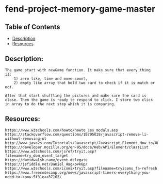 # fend-project-memory-game-master

## Table of Contents
- [Description](#Description)
- [Resources](#Resources)

## Description:
	The game start with newGame function. It make sure that every thing is:
		1) zero like, time and move count,  
		2) empty like array that hold two card to check if it is match or not.

	After that start shuffling the pictures and make sure the card is close. Then the game is ready to respond to click. I store two click in array to do the next step which it is comparing.

## Resources:
	https://www.w3schools.com/howto/howto_css_modals.asp
	https://stackoverflow.com/questions/18795028/javascript-remove-li-without-removing-ul
	http://www.java2s.com/Tutorials/Javascript/Javascript_Element_How_to/UL/Create_ul_and_li_element.htm
	https://developer.mozilla.org/en-US/docs/Web/API/Element/classList
	https://www.w3schools.com/jsref/tryit.asp?filename=try_dom_event_target
	https://davidwalsh.name/event-delegate
	https://jsfiddle.net/Daniel_Hug/pvk6p/
	https://www.w3schools.com/icons/tryit.asp?filename=tryicons_fa-refresh
	https://www.freecodecamp.org/news/javascript-timers-everything-you-need-to-know-5f31eaa37162/
